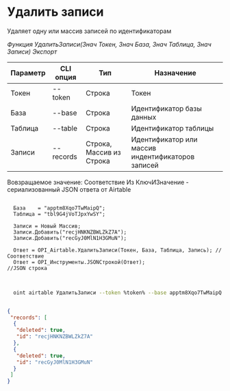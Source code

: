 ﻿---
sidebar_position: 4
---

# Удалить записи
 Удаляет одну или массив записей по идентификаторам


*Функция УдалитьЗаписи(Знач Токен, Знач База, Знач Таблица, Знач Записи) Экспорт*

  | Параметр | CLI опция | Тип | Назначение |
  |-|-|-|-|
  | Токен | --token | Строка | Токен |
  | База | --base | Строка | Идентификатор базы данных |
  | Таблица | --table | Строка | Идентификатор таблицы |
  | Записи | --records | Строка, Массив из Строка | Идентификатор или массив индентификаторов записей |

  
  Вовзращаемое значение:   Соответствие Из КлючИЗначение - сериализованный JSON ответа от Airtable

```bsl title="Пример кода"
	
  База    = "apptm8Xqo7TwMaipQ";
  Таблица = "tbl9G4jVoTJpxYwSY";

  Записи = Новый Массив;
  Записи.Добавить("recjHNKNZBWLZkZ7A");
  Записи.Добавить("recGyJ0MlN1H3GMuN");

  Ответ = OPI_Airtable.УдалитьЗаписи(Токен, База, Таблица, Запись); //Соответствие
  Ответ = OPI_Инструменты.JSONСтрокой(Ответ);                       //JSON строка
	
```

```sh title="Пример команд CLI"
    
  oint airtable УдалитьЗаписи --token %token% --base apptm8Xqo7TwMaipQ --table tbl9G4jVoTJpxYwSY --records "['recjHNKNZBWLZkZ7A','recGyJ0MlN1H3GMuN']"

```


```json title="Результат"

{
 "records": [
  {
   "deleted": true,
   "id": "recjHNKNZBWLZkZ7A"
  },
  {
   "deleted": true,
   "id": "recGyJ0MlN1H3GMuN"
  }
 ]
}

```
